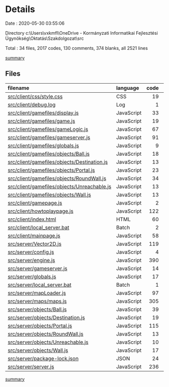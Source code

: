 # Details

Date : 2020-05-30 03:55:06

Directory c:\Users\vxkmfl\OneDrive - Kormányzati Informatikai Fejlesztési Ügynökség\Oktatás\Szakdolgozat\src

Total : 34 files,  2017 codes, 130 comments, 374 blanks, all 2521 lines

[summary](results.md)

## Files
| filename | language | code | comment | blank | total |
| :--- | :--- | ---: | ---: | ---: | ---: |
| [src/client/css/style.css](/src/client/css/style.css) | CSS | 19 | 0 | 5 | 24 |
| [src/client/debug.log](/src/client/debug.log) | Log | 1 | 0 | 1 | 2 |
| [src/client/gamefiles/display.js](/src/client/gamefiles/display.js) | JavaScript | 33 | 2 | 16 | 51 |
| [src/client/gamefiles/game.js](/src/client/gamefiles/game.js) | JavaScript | 19 | 1 | 9 | 29 |
| [src/client/gamefiles/gameLogic.js](/src/client/gamefiles/gameLogic.js) | JavaScript | 67 | 1 | 39 | 107 |
| [src/client/gamefiles/gameserver.js](/src/client/gamefiles/gameserver.js) | JavaScript | 91 | 1 | 10 | 102 |
| [src/client/gamefiles/globals.js](/src/client/gamefiles/globals.js) | JavaScript | 9 | 0 | 1 | 10 |
| [src/client/gamefiles/objects/Ball.js](/src/client/gamefiles/objects/Ball.js) | JavaScript | 18 | 0 | 6 | 24 |
| [src/client/gamefiles/objects/Destination.js](/src/client/gamefiles/objects/Destination.js) | JavaScript | 13 | 1 | 5 | 19 |
| [src/client/gamefiles/objects/Portal.js](/src/client/gamefiles/objects/Portal.js) | JavaScript | 23 | 8 | 9 | 40 |
| [src/client/gamefiles/objects/RoundWall.js](/src/client/gamefiles/objects/RoundWall.js) | JavaScript | 34 | 0 | 9 | 43 |
| [src/client/gamefiles/objects/Unreachable.js](/src/client/gamefiles/objects/Unreachable.js) | JavaScript | 13 | 1 | 5 | 19 |
| [src/client/gamefiles/objects/Wall.js](/src/client/gamefiles/objects/Wall.js) | JavaScript | 13 | 2 | 6 | 21 |
| [src/client/gamepage.js](/src/client/gamepage.js) | JavaScript | 2 | 0 | 6 | 8 |
| [src/client/howtoplaypage.js](/src/client/howtoplaypage.js) | JavaScript | 122 | 0 | 1 | 123 |
| [src/client/index.html](/src/client/index.html) | HTML | 60 | 2 | 15 | 77 |
| [src/client/local_server.bat](/src/client/local_server.bat) | Batch | 2 | 0 | 0 | 2 |
| [src/client/mainpage.js](/src/client/mainpage.js) | JavaScript | 58 | 0 | 3 | 61 |
| [src/server/Vector2D.js](/src/server/Vector2D.js) | JavaScript | 119 | 10 | 5 | 134 |
| [src/server/config.js](/src/server/config.js) | JavaScript | 4 | 0 | 1 | 5 |
| [src/server/engine.js](/src/server/engine.js) | JavaScript | 390 | 74 | 99 | 563 |
| [src/server/gameserver.js](/src/server/gameserver.js) | JavaScript | 14 | 1 | 8 | 23 |
| [src/server/globals.js](/src/server/globals.js) | JavaScript | 17 | 0 | 1 | 18 |
| [src/server/local_server.bat](/src/server/local_server.bat) | Batch | 1 | 0 | 0 | 1 |
| [src/server/mapLoader.js](/src/server/mapLoader.js) | JavaScript | 97 | 0 | 22 | 119 |
| [src/server/maps/maps.js](/src/server/maps/maps.js) | JavaScript | 305 | 10 | 9 | 324 |
| [src/server/objects/Ball.js](/src/server/objects/Ball.js) | JavaScript | 39 | 0 | 18 | 57 |
| [src/server/objects/Destination.js](/src/server/objects/Destination.js) | JavaScript | 19 | 1 | 7 | 27 |
| [src/server/objects/Portal.js](/src/server/objects/Portal.js) | JavaScript | 115 | 1 | 16 | 132 |
| [src/server/objects/RoundWall.js](/src/server/objects/RoundWall.js) | JavaScript | 13 | 0 | 7 | 20 |
| [src/server/objects/Unreachable.js](/src/server/objects/Unreachable.js) | JavaScript | 10 | 1 | 5 | 16 |
| [src/server/objects/Wall.js](/src/server/objects/Wall.js) | JavaScript | 17 | 8 | 7 | 32 |
| [src/server/package-lock.json](/src/server/package-lock.json) | JSON | 24 | 0 | 1 | 25 |
| [src/server/server.js](/src/server/server.js) | JavaScript | 236 | 5 | 22 | 263 |

[summary](results.md)